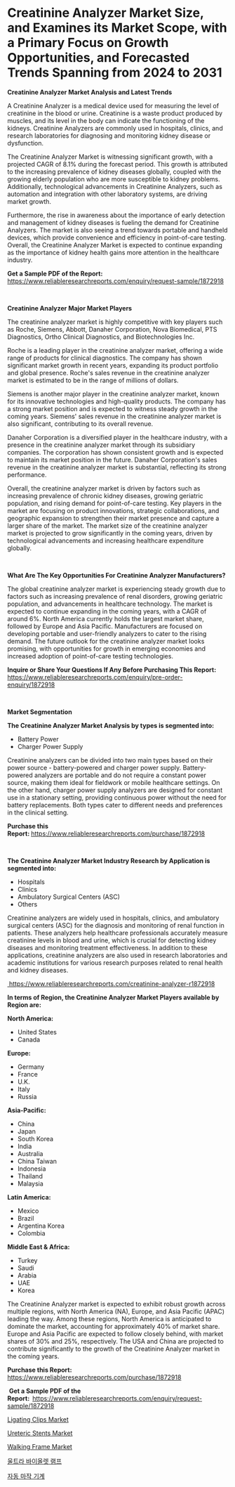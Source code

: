 <p><h1>Creatinine Analyzer Market Size, and Examines its Market Scope, with a Primary Focus on Growth Opportunities, and Forecasted Trends Spanning from 2024 to 2031</h1></p><p><strong>Creatinine Analyzer Market Analysis and Latest Trends</strong></p>
<p><p>A Creatinine Analyzer is a medical device used for measuring the level of creatinine in the blood or urine. Creatinine is a waste product produced by muscles, and its level in the body can indicate the functioning of the kidneys. Creatinine Analyzers are commonly used in hospitals, clinics, and research laboratories for diagnosing and monitoring kidney disease or dysfunction.</p><p>The Creatinine Analyzer Market is witnessing significant growth, with a projected CAGR of 8.1% during the forecast period. This growth is attributed to the increasing prevalence of kidney diseases globally, coupled with the growing elderly population who are more susceptible to kidney problems. Additionally, technological advancements in Creatinine Analyzers, such as automation and integration with other laboratory systems, are driving market growth.</p><p>Furthermore, the rise in awareness about the importance of early detection and management of kidney diseases is fueling the demand for Creatinine Analyzers. The market is also seeing a trend towards portable and handheld devices, which provide convenience and efficiency in point-of-care testing. Overall, the Creatinine Analyzer Market is expected to continue expanding as the importance of kidney health gains more attention in the healthcare industry.</p></p>
<p><strong>Get a Sample PDF of the Report:&nbsp;</strong> <a href="https://www.reliableresearchreports.com/enquiry/request-sample/1872918">https://www.reliableresearchreports.com/enquiry/request-sample/1872918</a></p>
<p>&nbsp;</p>
<p><strong>Creatinine Analyzer Major Market Players</strong></p>
<p><p>The creatinine analyzer market is highly competitive with key players such as Roche, Siemens, Abbott, Danaher Corporation, Nova Biomedical, PTS Diagnostics, Ortho Clinical Diagnostics, and Biotechnologies Inc.</p><p>Roche is a leading player in the creatinine analyzer market, offering a wide range of products for clinical diagnostics. The company has shown significant market growth in recent years, expanding its product portfolio and global presence. Roche's sales revenue in the creatinine analyzer market is estimated to be in the range of millions of dollars.</p><p>Siemens is another major player in the creatinine analyzer market, known for its innovative technologies and high-quality products. The company has a strong market position and is expected to witness steady growth in the coming years. Siemens' sales revenue in the creatinine analyzer market is also significant, contributing to its overall revenue.</p><p>Danaher Corporation is a diversified player in the healthcare industry, with a presence in the creatinine analyzer market through its subsidiary companies. The corporation has shown consistent growth and is expected to maintain its market position in the future. Danaher Corporation's sales revenue in the creatinine analyzer market is substantial, reflecting its strong performance.</p><p>Overall, the creatinine analyzer market is driven by factors such as increasing prevalence of chronic kidney diseases, growing geriatric population, and rising demand for point-of-care testing. Key players in the market are focusing on product innovations, strategic collaborations, and geographic expansion to strengthen their market presence and capture a larger share of the market. The market size of the creatinine analyzer market is projected to grow significantly in the coming years, driven by technological advancements and increasing healthcare expenditure globally.</p></p>
<p>&nbsp;</p>
<p><strong>What Are The Key Opportunities For Creatinine Analyzer Manufacturers?</strong></p>
<p><p>The global creatinine analyzer market is experiencing steady growth due to factors such as increasing prevalence of renal disorders, growing geriatric population, and advancements in healthcare technology. The market is expected to continue expanding in the coming years, with a CAGR of around 6%. North America currently holds the largest market share, followed by Europe and Asia Pacific. Manufacturers are focused on developing portable and user-friendly analyzers to cater to the rising demand. The future outlook for the creatinine analyzer market looks promising, with opportunities for growth in emerging economies and increased adoption of point-of-care testing technologies.</p></p>
<p><strong>Inquire or Share Your Questions If Any Before Purchasing This Report:</strong> <a href="https://www.reliableresearchreports.com/enquiry/pre-order-enquiry/1872918">https://www.reliableresearchreports.com/enquiry/pre-order-enquiry/1872918</a></p>
<p>&nbsp;</p>
<p><strong>Market Segmentation</strong></p>
<p><strong>The Creatinine Analyzer Market Analysis by types is segmented into:</strong></p>
<p><ul><li>Battery Power</li><li>Charger Power Supply</li></ul></p>
<p><p>Creatinine analyzers can be divided into two main types based on their power source - battery-powered and charger power supply. Battery-powered analyzers are portable and do not require a constant power source, making them ideal for fieldwork or mobile healthcare settings. On the other hand, charger power supply analyzers are designed for constant use in a stationary setting, providing continuous power without the need for battery replacements. Both types cater to different needs and preferences in the clinical setting.</p></p>
<p><strong>Purchase this Report:&nbsp;</strong><a href="https://www.reliableresearchreports.com/purchase/1872918">https://www.reliableresearchreports.com/purchase/1872918</a></p>
<p>&nbsp;</p>
<p><strong>The Creatinine Analyzer Market Industry Research by Application is segmented into:</strong></p>
<p><ul><li>Hospitals</li><li>Clinics</li><li>Ambulatory Surgical Centers (ASC)</li><li>Others</li></ul></p>
<p><p>Creatinine analyzers are widely used in hospitals, clinics, and ambulatory surgical centers (ASC) for the diagnosis and monitoring of renal function in patients. These analyzers help healthcare professionals accurately measure creatinine levels in blood and urine, which is crucial for detecting kidney diseases and monitoring treatment effectiveness. In addition to these applications, creatinine analyzers are also used in research laboratories and academic institutions for various research purposes related to renal health and kidney diseases.</p></p>
<p><a href="https://www.reliableresearchreports.com/creatinine-analyzer-r1872918">&nbsp;https://www.reliableresearchreports.com/creatinine-analyzer-r1872918</a></p>
<p><strong>In terms of Region, the Creatinine Analyzer Market Players available by Region are:</strong></p>
<p>
    <p> <strong> North America: </strong>
        <ul>
            <li>United States</li>
            <li>Canada</li>
        </ul>
        </p> 
    <p> <strong> Europe: </strong>
        <ul>
            <li>Germany</li>
            <li>France</li>
            <li>U.K.</li>
            <li>Italy</li>
            <li>Russia</li>
        </ul>
        </p> 
    <p> <strong> Asia-Pacific: </strong>
        <ul>
            <li>China</li>
            <li>Japan</li>
            <li>South Korea</li>
            <li>India</li>
            <li>Australia</li>
            <li>China Taiwan</li>
            <li>Indonesia</li>
            <li>Thailand</li>
            <li>Malaysia</li>
        </ul>
        </p> 
    <p> <strong> Latin America: </strong>
        <ul>
            <li>Mexico</li>
            <li>Brazil</li>
            <li>Argentina Korea</li>
            <li>Colombia</li>
        </ul>
        </p> 
    <p> <strong> Middle East & Africa: </strong>
        <ul>
            <li>Turkey</li>
            <li>Saudi</li>
            <li>Arabia</li>
            <li>UAE</li>
            <li>Korea</li>
        </ul>
    </p>
    </p>
<p><p>The Creatinine Analyzer market is expected to exhibit robust growth across multiple regions, with North America (NA), Europe, and Asia Pacific (APAC) leading the way. Among these regions, North America is anticipated to dominate the market, accounting for approximately 40% of market share. Europe and Asia Pacific are expected to follow closely behind, with market shares of 30% and 25%, respectively. The USA and China are projected to contribute significantly to the growth of the Creatinine Analyzer market in the coming years.</p></p>
<p><strong>Purchase this Report: </strong><a href="https://www.reliableresearchreports.com/purchase/1872918">https://www.reliableresearchreports.com/purchase/1872918</a></p>
<p>&nbsp;<strong>Get a Sample PDF of the Report:&nbsp;&nbsp;</strong><a href="https://www.reliableresearchreports.com/enquiry/request-sample/1872918">https://www.reliableresearchreports.com/enquiry/request-sample/1872918</a></p>
<p><strong></strong></p>
<p><p><a href="https://github.com/hraymond91428/Market-Research-Report-List-1/blob/main/ligating-clips-market.md">Ligating Clips Market</a></p><p><a href="https://github.com/evanArnold06/Market-Research-Report-List-1/blob/main/ureteric-stents-market.md">Ureteric Stents Market</a></p><p><a href="https://github.com/nairnboy/Market-Research-Report-List-1/blob/main/walking-frame-market.md">Walking Frame Market</a></p><p><a href="https://github.com/berlianaparadilla48/Market-Research-Report-List-2/blob/main/321000374399.md">울트라 바이올렛 램프</a></p><p><a href="https://github.com/mdmazharulnwr786/Market-Research-Report-List-2/blob/main/155217374400.md">자동 마작 기계</a></p></p>